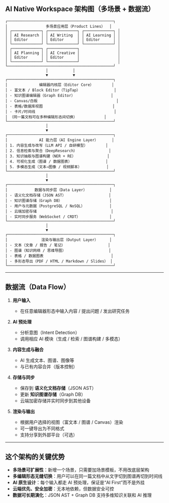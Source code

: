 ## **AI Native Workspace 架构图（多场景 + 数据流）**

```
┌───────────────────────────────────────────────┐
│                 多场景应用层（Product Lines）  │
│ ┌─────────────┐ ┌─────────────┐ ┌─────────────┐ │
│ │ AI Research │ │ AI Writing  │ │ AI Learning │ │
│ │ Editor      │ │ Editor      │ │ Editor      │ │
│ └─────────────┘ └─────────────┘ └─────────────┘ │
│ ┌─────────────┐ ┌─────────────┐                 │
│ │ AI Planning │ │ AI Creative │                 │
│ │ Editor      │ │ Editor      │                 │
│ └─────────────┘ └─────────────┘                 │
└───────────────────────────────────────────────┘
                  │           │
                  ▼           ▼
┌───────────────────────────────────────────────┐
│              编辑器内核层（Editor Core）        │
│ - 富文本 / Block Editor（TipTap）               │
│ - 知识图谱编辑器（Graph Editor）                │
│ - Canvas/白板                                   │
│ - 表格/数据库视图                               │
│ - 卡片/时间线                                   │
│ （同一篇文档可在多种编辑形态间切换）            │
└───────────────────────────────────────────────┘
                  │
                  ▼
┌───────────────────────────────────────────────┐
│              AI 能力层（AI Engine Layer）      │
│ 1. 内容生成与改写（LLM API / 自研模型）        │
│ 2. 信息检索与聚合（DeepResearch）              │
│ 3. 知识抽取与图谱构建（NER + RE）              │
│ 4. 可视化生成（图谱 / 数据图表）               │
│ 5. 多模态生成（文本→图像 / 视频脚本）           │
└───────────────────────────────────────────────┘
                  │
                  ▼
┌───────────────────────────────────────────────┐
│            数据与同步层（Data Layer）          │
│ - 语义化文档存储（JSON AST）                   │
│ - 知识图谱存储（Graph DB）                     │
│ - 用户与元数据（PostgreSQL / NoSQL）           │
│ - 云端加密存储                                 │
│ - 实时同步服务（WebSocket / CRDT）             │
└───────────────────────────────────────────────┘
                  │
                  ▼
┌───────────────────────────────────────────────┐
│               渲染与输出层（Output Layer）     │
│ - 文本（文章 / 报告 / 笔记）                   │
│ - 图谱（知识网络 / 思维导图）                   │
│ - 表格 / 数据图表                              │
│ - 多形态导出（PDF / HTML / Markdown / Slides） │
└───────────────────────────────────────────────┘
```

---

## **数据流（Data Flow）**

1. **用户输入**

   * 在任意编辑器形态中输入内容 / 提出问题 / 发出研究任务

2. **AI 预处理**

   * 分析意图（Intent Detection）
   * 调用相应 AI 模块（生成 / 检索 / 图谱构建 / 多模态）

3. **内容生成与融合**

   * AI 生成文本、图谱、图像等
   * 与已有内容合并（版本控制）

4. **存储与同步**

   * 保存到 **语义化文档存储**（JSON AST）
   * 更新 **知识图谱存储**（Graph DB）
   * 云端加密存储并实时同步到其他设备

5. **渲染与输出**

   * 根据用户选择的视图（富文本 / 图谱 / Canvas）渲染
   * 可一键导出为不同格式
   * 支持分享到外部平台（可选）

---

## **这个架构的关键优势**

* **多场景可扩展性**：新增一个场景，只需要加场景模板，不用改底层架构
* **多编辑形态无缝切换**：用户可以在同一篇文档中从文字切到图谱再切到时间线
* **AI 原生设计**：每个输入都走 AI 预处理，保证是“AI First”而不是外挂
* **云端优先、安全加密**：无本地依赖，但数据安全可控
* **数据可长期演化**：JSON AST + Graph DB 支持多维知识关联和 AI 推理


